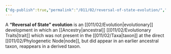 ```yaml
---
{"dg-publish":true,"permalink":"/011/02/reversal-of-state-evolution/","title":"'Reversal of State' Evolution","tags":["BIOL422"],"created":"2024-09-26T13:45:04.060-07:00","updated":"2024-09-26T15:02:13.997-07:00"}
---
```


A **“Reversal of State” evolution** is an [[011/02/Evolution\|evolutionary]] development in which an [[Ancestry\|ancestral]] [[011/02/Evolutionary Traits\|trait]] which was not present in the [[011/02/Taxa\|taxon]] at the direct [[011/02/Phylogenetic Node\|node]], but did appear in an earlier ancestral taxon, reappears in a derived taxon.